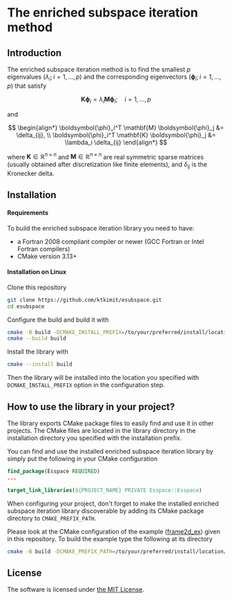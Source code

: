 # The enriched subspace iteration method

## Introduction

The enriched subspace iteration method is to find the smallest $p$ eigenvalues
$(\lambda_i; i = 1, \ldots, p)$ and the corresponding eigenvectors
$(\boldsymbol{\phi}_i; i = 1, \ldots, p)$ that satisfy

$$
\mathbf{K} \boldsymbol{\phi}_i = \lambda_i \mathbf{M} \boldsymbol{\phi}_i; 
\quad i = 1, \ldots, p
$$

and

$$
\begin{align*}
\boldsymbol{\phi}_i^T \mathbf{M} \boldsymbol{\phi}_j &= \delta_{ij}, \\
\boldsymbol{\phi}_i^T \mathbf{K} \boldsymbol{\phi}_j &= \lambda_i \delta_{ij}
\end{align*}
$$

where $\mathbf{K} \in \mathbb{R}^{n \times n}$ and $\mathbf{M} \in \mathbb{R}^{n \times n}$ 
are real symmetric sparse matrices (usually obtained
after discretization like finite elements), and $\delta_{ij}$ is the Kronecker
delta.

<!-- For a detailed description of the enriched subspace iteration method, see [^1]. -->

<!-- The generalized eigenvalue problem defined above arises in many application areas. -->

## Installation

#### Requirements

To build the enriched subspace iteration library you need to have:
- a Fortran 2008 compliant compiler or newer (GCC Fortran or Intel Fortran compilers)
- CMake version 3.13+

#### Installation on Linux

Clone this repository

```bash
git clone https://github.com/ktkimit/esubspace.git
cd esubspace
```

Configure the build and build it with
```bash
cmake -B build -DCMAKE_INSTALL_PREFIX=/to/your/preferred/install/location
cmake --build build
```

Install the library with
```bash
cmake --install build
```

Then the library will be installed into the location you specified with
`DCMAKE_INSTALL_PREFIX` option in the configuration step.

## How to use the library in your project?

The library exports CMake package files to easily find and use it in other
projects.
The CMake files are located in the library directory in the installation
directory you specified with the installation prefix.

You can find and use the installed enriched subspace iteration library by
simply put the following in your CMake configuration
```cmake
find_package(Esspace REQUIRED)
...

target_link_libraries(${PROJECT_NAME} PRIVATE Esspace::Esspace)
```

When configuring your project, don't forget to make the installed enriched
subspace iteration library discoverable by adding its CMake package directory
to `CMAKE_PREFIX_PATH`.

Please look at the CMake configuration of the example
([frame2d_ex](/example/frame2d/)) given in this repository. To build the
example type the following at its directory
```bash
cmake -B build -DCMAKE_PREFIX_PATH=/to/your/preferred/install/location/lib/cmake
```

## License

The software is licensed under [the MIT License](/LICENSE).
